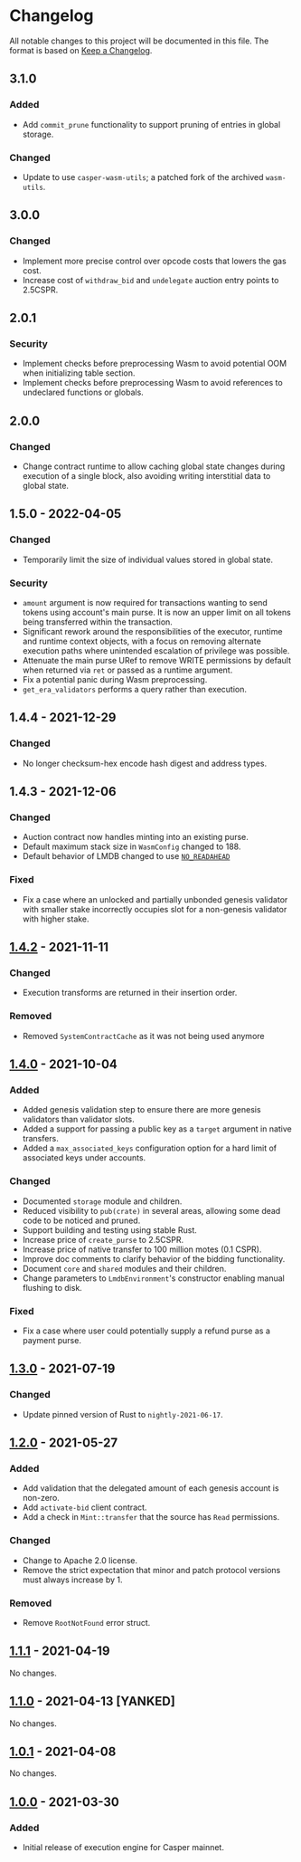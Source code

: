 # Changelog

All notable changes to this project will be documented in this file.  The format is based on [Keep a Changelog].

[comment]: <> (Added:      new features)
[comment]: <> (Changed:    changes in existing functionality)
[comment]: <> (Deprecated: soon-to-be removed features)
[comment]: <> (Removed:    now removed features)
[comment]: <> (Fixed:      any bug fixes)
[comment]: <> (Security:   in case of vulnerabilities)



## 3.1.0

### Added
* Add `commit_prune` functionality to support pruning of entries in global storage.

### Changed
* Update to use `casper-wasm-utils`; a patched fork of the archived `wasm-utils`.



## 3.0.0

### Changed
* Implement more precise control over opcode costs that lowers the gas cost.
* Increase cost of `withdraw_bid` and `undelegate` auction entry points to 2.5CSPR.



## 2.0.1

### Security
* Implement checks before preprocessing Wasm to avoid potential OOM when initializing table section.
* Implement checks before preprocessing Wasm to avoid references to undeclared functions or globals.



## 2.0.0

### Changed
* Change contract runtime to allow caching global state changes during execution of a single block, also avoiding writing interstitial data to global state.



## 1.5.0 - 2022-04-05

### Changed
* Temporarily limit the size of individual values stored in global state.

### Security
* `amount` argument is now required for transactions wanting to send tokens using account's main purse. It is now an upper limit on all tokens being transferred within the transaction.
* Significant rework around the responsibilities of the executor, runtime and runtime context objects, with a focus on removing alternate execution paths where unintended escalation of privilege was possible.
* Attenuate the main purse URef to remove WRITE permissions by default when returned via `ret` or passed as a runtime argument.
* Fix a potential panic during Wasm preprocessing.
* `get_era_validators` performs a query rather than execution.



## 1.4.4 - 2021-12-29

### Changed
* No longer checksum-hex encode hash digest and address types.



## 1.4.3 - 2021-12-06

### Changed
* Auction contract now handles minting into an existing purse.
* Default maximum stack size in `WasmConfig` changed to 188.
* Default behavior of LMDB changed to use [`NO_READAHEAD`](https://docs.rs/lmdb/0.8.0/lmdb/struct.EnvironmentFlags.html#associatedconstant.NO_READAHEAD)

### Fixed
* Fix a case where an unlocked and partially unbonded genesis validator with smaller stake incorrectly occupies slot for a non-genesis validator with higher stake.



## [1.4.2] - 2021-11-11

### Changed
* Execution transforms are returned in their insertion order.

### Removed
* Removed `SystemContractCache` as it was not being used anymore

## [1.4.0] - 2021-10-04

### Added
* Added genesis validation step to ensure there are more genesis validators than validator slots.
* Added a support for passing a public key as a `target` argument in native transfers.
* Added a `max_associated_keys` configuration option for a hard limit of associated keys under accounts.



### Changed
* Documented `storage` module and children.
* Reduced visibility to `pub(crate)` in several areas, allowing some dead code to be noticed and pruned.
* Support building and testing using stable Rust.
* Increase price of `create_purse` to 2.5CSPR.
* Increase price of native transfer to 100 million motes (0.1 CSPR).
* Improve doc comments to clarify behavior of the bidding functionality.
* Document `core` and `shared` modules and their children.
* Change parameters to `LmdbEnvironment`'s constructor enabling manual flushing to disk.

### Fixed
* Fix a case where user could potentially supply a refund purse as a payment purse.



## [1.3.0] - 2021-07-19

### Changed
* Update pinned version of Rust to `nightly-2021-06-17`.



## [1.2.0] - 2021-05-27

### Added
* Add validation that the delegated amount of each genesis account is non-zero.
* Add `activate-bid` client contract.
* Add a check in `Mint::transfer` that the source has `Read` permissions.

### Changed
* Change to Apache 2.0 license.
* Remove the strict expectation that minor and patch protocol versions must always increase by 1.

### Removed
* Remove `RootNotFound` error struct.



## [1.1.1] - 2021-04-19

No changes.



## [1.1.0] - 2021-04-13 [YANKED]

No changes.



## [1.0.1] - 2021-04-08

No changes.



## [1.0.0] - 2021-03-30

### Added
* Initial release of execution engine for Casper mainnet.



[Keep a Changelog]: https://keepachangelog.com/en/1.0.0
[unreleased]: https://github.com/casper-network/casper-node/compare/37d561634adf73dab40fffa7f1f1ee47e80bf8a1...dev
[1.4.2]: https://github.com/casper-network/casper-node/compare/v1.4.0...37d561634adf73dab40fffa7f1f1ee47e80bf8a1
[1.4.0]: https://github.com/casper-network/casper-node/compare/v1.3.0...v1.4.0
[1.3.0]: https://github.com/casper-network/casper-node/compare/v1.2.0...v1.3.0
[1.2.0]: https://github.com/casper-network/casper-node/compare/v1.1.1...v1.2.0
[1.1.1]: https://github.com/casper-network/casper-node/compare/v1.0.1...v1.1.1
[1.1.0]: https://github.com/casper-network/casper-node/compare/v1.0.1...v1.1.1
[1.0.1]: https://github.com/casper-network/casper-node/compare/v1.0.0...v1.0.1
[1.0.0]: https://github.com/casper-network/casper-node/releases/tag/v1.0.0
